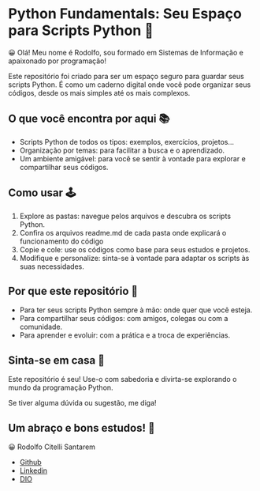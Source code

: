 # Python Fundamentals: Seu Espaço para Scripts Python 🐍

😀 Olá! Meu nome é Rodolfo, sou formado em Sistemas de Informação e apaixonado por programação!
 
Este repositório foi criado para ser um espaço seguro para guardar seus scripts Python. 
É como um caderno digital onde você pode organizar seus códigos, desde os mais 
simples até os mais complexos.

## O que você encontra por aqui 📚

* Scripts Python de todos os tipos: exemplos, exercícios, projetos...
* Organização por temas: para facilitar a busca e o aprendizado.
* Um ambiente amigável: para você se sentir à vontade para explorar e 
compartilhar seus códigos.

## Como usar 🕹

1. Explore as pastas: navegue pelos arquivos e descubra os scripts Python.
2. Confira os arquivos readme.md de cada pasta onde explicará o funcionamento do código
3. Copie e cole: use os códigos como base para seus estudos e projetos.
4. Modifique e personalize: sinta-se à vontade para adaptar os scripts às 
suas necessidades.

## Por que este repositório 📎

* Para ter seus scripts Python sempre à mão: onde quer que você esteja.
* Para compartilhar seus códigos: com amigos, colegas ou com a comunidade.
* Para aprender e evoluir: com a prática e a troca de experiências.

## Sinta-se em casa 🏡

Este repositório é seu! Use-o com sabedoria e divirta-se explorando o mundo 
da programação Python.

Se tiver alguma dúvida ou sugestão, me diga!

## Um abraço e bons estudos! 🚀

😀 Rodolfo Citelli Santarem
* [Github](https://github.com/rodolfocitelli)
* [Linkedin](www.linkedin.com/in/rodolfo-citelli-santarem)
* [DIO](https://www.dio.me/users/rodolfocitelli)
